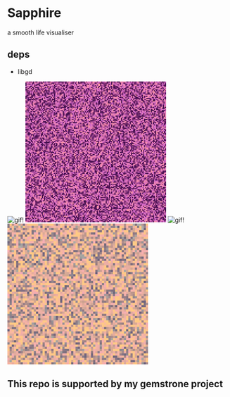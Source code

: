 # Sapphire
a smooth life visualiser 

## deps
- libgd


![gif!](docs/ex1.gif)
![gif!](docs/ex2.gif)
![gif!](docs/ex3.gif)
![gif!](docs/ex4.gif)

## This repo is supported by my gemstrone project
